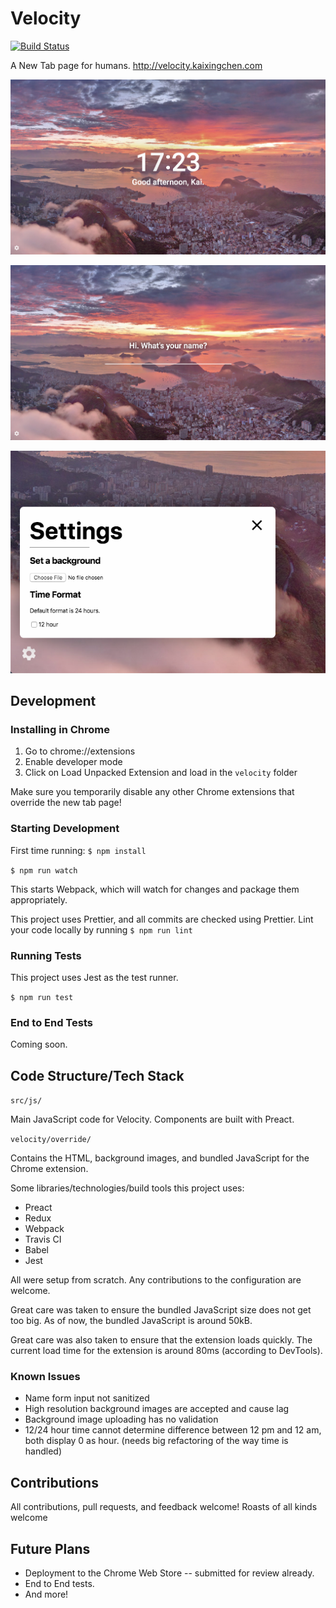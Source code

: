 # Velocity
[![Build Status](https://travis-ci.com/kx-chen/velocity.svg?token=shUduPKcLXQRPp5hZihq&branch=master)](https://travis-ci.com/kx-chen/velocity)

A New Tab page for humans. http://velocity.kaixingchen.com

![Dashboard view](screenshots/main.png?raw=true "Dashboard view")

![Start view](screenshots/start.png?raw=true "Start view")

![Settings](screenshots/settings.png?raw=true "Settings")

## Development

### Installing in Chrome
1. Go to chrome://extensions
2. Enable developer mode
3. Click on Load Unpacked Extension and load in the `velocity` folder

Make sure you temporarily disable any other Chrome extensions that override the new tab page!

### Starting Development
First time running: 
```$ npm install```

```$ npm run watch```

This starts Webpack, which will watch for changes and package them appropriately.

This project uses Prettier, and all commits are checked using Prettier. Lint your code locally by running ```$ npm run lint```

### Running Tests
This project uses Jest as the test runner.

```$ npm run test```

### End to End Tests

Coming soon.

## Code Structure/Tech Stack

`src/js/`

Main JavaScript code for Velocity. Components are built with Preact.

`velocity/override/`

Contains the HTML, background images, and bundled JavaScript for the Chrome extension. 

Some libraries/technologies/build tools this project uses:
* Preact
* Redux
* Webpack
* Travis CI
* Babel
* Jest

All were setup from scratch. Any contributions to the configuration are welcome. 

Great care was taken to ensure the bundled JavaScript size does not get too big. 
As of now, the bundled JavaScript is around 50kB.

Great care was also taken to ensure that the extension loads quickly. 
The current load time for the extension is around 80ms (according to DevTools).


### Known Issues
* Name form input not sanitized
* High resolution background images are accepted and cause lag
* Background image uploading has no validation
* 12/24 hour time cannot determine difference between 12 pm and 12 am, both display 0 as hour. 
(needs big refactoring of the way time is handled)


## Contributions

All contributions, pull requests, and feedback welcome! Roasts of all kinds welcome

## Future Plans
* Deployment to the Chrome Web Store -- submitted for review already.
* End to End tests.
* And more!
